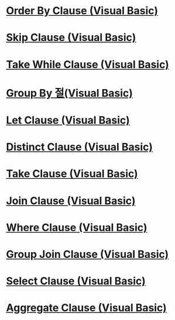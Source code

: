 # [Order By Clause (Visual Basic)](order-by-clause.md)
# [Skip Clause (Visual Basic)](skip-clause.md)
# [Take While Clause (Visual Basic)](take-while-clause.md)
# [Group By 절(Visual Basic)](group-by-clause.md)
# [Let Clause (Visual Basic)](let-clause.md)
# [Distinct Clause (Visual Basic)](distinct-clause.md)
# [Take Clause (Visual Basic)](take-clause.md)
# [Join Clause (Visual Basic)](join-clause.md)
# [Where Clause (Visual Basic)](where-clause.md)
# [Group Join Clause (Visual Basic)](group-join-clause.md)
# [Select Clause (Visual Basic)](select-clause.md)
# [Aggregate Clause (Visual Basic)](aggregate-clause.md)
